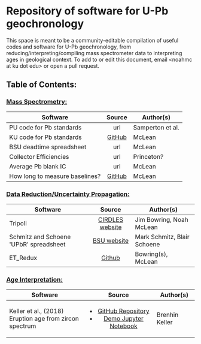 # Repository of software for U-Pb geochronology

This space is meant to be a community-editable compilation of useful codes and software for U-Pb geochronology, from reducing/interpreting/compiling mass spectrometer data to interpreting ages in geological context.  To add to or edit this document, email \<noahmc at ku dot edu\> or open a pull request.

## Table of Contents:

### <u>Mass Spectrometry:</u>
| Software | Source | Author(s) |
|----------| :---------:| ----------|
| PU code for Pb standards | url | Samperton et al. |
| KU code for Pb standards | [GitHub](https://github.com/noahmclean/TIMSLAB/tree/master/PbStandardsAnalysis) | McLean |
| BSU deadtime spreadsheet | url | McLean |
| Collector Efficiencies | url | Princeton? |
| Average Pb blank IC | url | McLean | 
| How long to measure baselines? | [GitHub](https://www.noahmclean.org/baseline-times/) | McLean |


### <u>Data Reduction/Uncertainty Propagation:</u>
| Software | Source | Author(s) |
|----------| :---------:| ----------|
| Tripoli | [CIRDLES website](http://cirdles.org/projects/tripoli/) | Jim Bowring, Noah McLean |
| Schmitz and Schoene 'UPbR' spreadsheet | [BSU website](https://earth.boisestate.edu/isotope/labshare/data-reduction-software/) | Mark Schmitz, Blair Schoene |
| ET_Redux | [Github](https://github.com/CIRDLES/ET_Redux/releases) | Bowring(s), McLean |



### <u>Age Interpretation:</u>
| Software | Source | Author(s) |
|----------| :---------:| ----------|
| Keller et al., (2018)<br> Eruption age from zircon spectrum | <ul><li>[GitHub Repository](https://github.com/brenhinkeller/Chron.jl)</li><li>[Demo Jupyter Notebook](https://mybinder.org/v2/gh/brenhinkeller/Chron.jl/master?filepath=examples%2Fdemo.ipynb)</li></ul>| Brenhin Keller |

